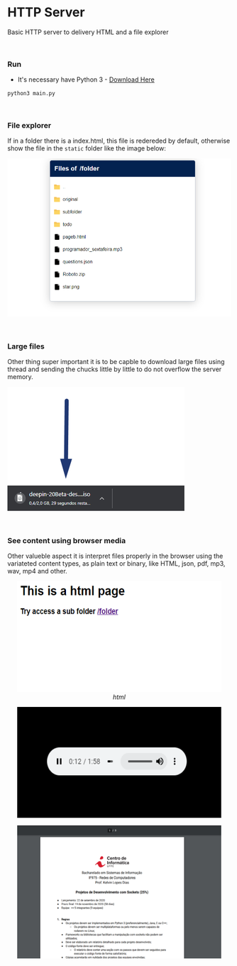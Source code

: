 # HTTP Server

Basic HTTP server to delivery HTML and a file explorer

<br>

### Run

* It's necessary have Python 3 - [Download Here](https://www.python.org/downloads/)

```sh
python3 main.py
```


<br>


### File explorer

If in a folder there is a index.html, this file is redereded by default, otherwise show the file in the `static` folder like the image below:

![files](/assets/files.png)


<br>

### Large files

Other thing super important it is to be capble to download large files using thread and sending the chucks little by little to do not overflow the server memory.

![download](/assets/download.png)

<br>

### See content using browser media

Other valueble aspect it is interpret files properly in the browser using the variateted content types, as plain text or binary, like HTML, json, pdf, mp3, wav, mp4 and other.

<p align="center">
  <img width="460" height="250" src="/assets/html.png">
  <br>
  <em>html</em>
</p>

<p align="center">
  <img width="460" height="250" src="/assets/mp3.png">
</p>

<p align="center">
  <img width="460" height="300" src="/assets/pdf.png">
</p>
